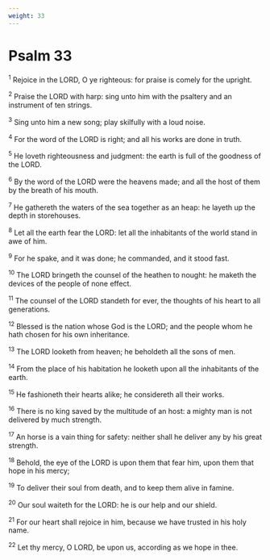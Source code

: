 ```yaml
---
weight: 33
---
```


# Psalm 33

<sup>1</sup> Rejoice in the LORD, O ye righteous: for praise is comely for the upright. 

<sup>2</sup> Praise the LORD with harp: sing unto him with the psaltery and an instrument of ten strings. 

<sup>3</sup> Sing unto him a new song; play skilfully with a loud noise. 

<sup>4</sup> For the word of the LORD is right; and all his works are done in truth. 

<sup>5</sup> He loveth righteousness and judgment: the earth is full of the goodness of the LORD. 

<sup>6</sup> By the word of the LORD were the heavens made; and all the host of them by the breath of his mouth. 

<sup>7</sup> He gathereth the waters of the sea together as an heap: he layeth up the depth in storehouses. 

<sup>8</sup> Let all the earth fear the LORD: let all the inhabitants of the world stand in awe of him. 

<sup>9</sup> For he spake, and it was done; he commanded, and it stood fast. 

<sup>10</sup> The LORD bringeth the counsel of the heathen to nought: he maketh the devices of the people of none effect. 

<sup>11</sup> The counsel of the LORD standeth for ever, the thoughts of his heart to all generations. 

<sup>12</sup> Blessed is the nation whose God is the LORD; and the people whom he hath chosen for his own inheritance. 

<sup>13</sup> The LORD looketh from heaven; he beholdeth all the sons of men. 

<sup>14</sup> From the place of his habitation he looketh upon all the inhabitants of the earth. 

<sup>15</sup> He fashioneth their hearts alike; he considereth all their works. 

<sup>16</sup> There is no king saved by the multitude of an host: a mighty man is not delivered by much strength. 

<sup>17</sup> An horse is a vain thing for safety: neither shall he deliver any by his great strength. 

<sup>18</sup> Behold, the eye of the LORD is upon them that fear him, upon them that hope in his mercy; 

<sup>19</sup> To deliver their soul from death, and to keep them alive in famine. 

<sup>20</sup> Our soul waiteth for the LORD: he is our help and our shield. 

<sup>21</sup> For our heart shall rejoice in him, because we have trusted in his holy name. 

<sup>22</sup> Let thy mercy, O LORD, be upon us, according as we hope in thee. 


